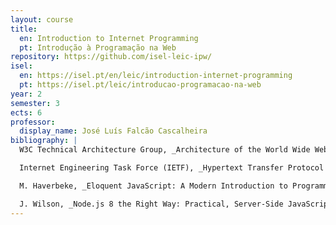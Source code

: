 ```yaml
---
layout: course
title:
  en: Introduction to Internet Programming
  pt: Introdução à Programação na Web
repository: https://github.com/isel-leic-ipw/
isel:
  en: https://isel.pt/en/leic/introduction-internet-programming
  pt: https://isel.pt/leic/introducao-programacao-na-web
year: 2
semester: 3
ects: 6
professor:
  display_name: José Luís Falcão Cascalheira
bibliography: |
  W3C Technical Architecture Group, _Architecture of the World Wide Web, Volume One_, http://www.w3.org/TR/webarch/, 2004.

  Internet Engineering Task Force (IETF), _Hypertext Transfer Protocol (HTTP/1.1)_, RFC 7230/7231, 2014

  M. Haverbeke, _Eloquent JavaScript: A Modern Introduction to Programming_, 3rd edition, No Starch Press, 2018. ISBN 9781593279509, https://eloquentjavascript.net/

  J. Wilson, _Node.js 8 the Right Way: Practical, Server-Side JavaScript That Scales_, The Pragmatic Bookshelf, 2017. ISBN 9781680501957
---
```

